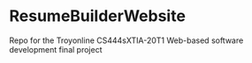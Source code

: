 # ResumeBuilderWebsite
Repo for the Troyonline CS444sXTIA-20T1 Web-based software development final project
